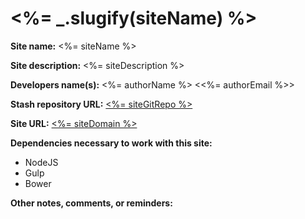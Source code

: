 <%= _.slugify(siteName) %>
==================

**Site name:** <%= siteName %>

**Site description:** <%= siteDescription %>

**Developers name(s):** <%= authorName %> <<%= authorEmail %>>

**Stash repository URL:** [<%= siteGitRepo %>](<%= siteGitRepo %>)

**Site URL:** [<%= siteDomain %>](<%= siteDomain %>)

**Dependencies necessary to work with this site:**

* NodeJS
* Gulp
* Bower

**Other notes, comments, or reminders:**
